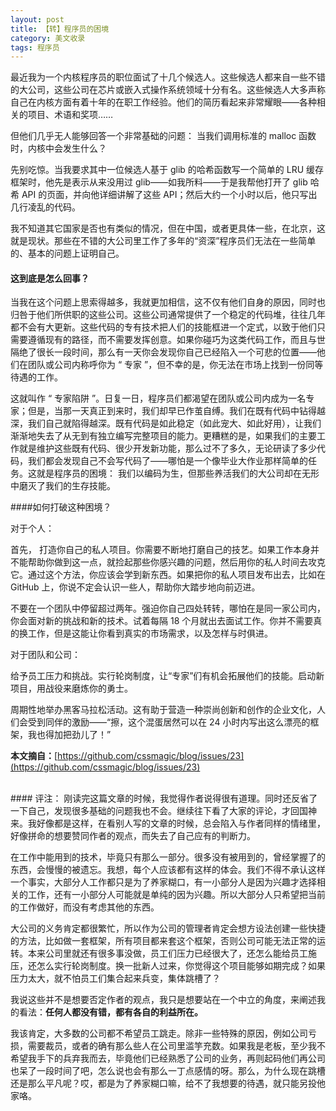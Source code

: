 ```yaml
---
layout: post
title: 【转】程序员的困境
category: 美文收录
tags: 程序员
---
```


最近我为一个内核程序员的职位面试了十几个候选人。这些候选人都来自一些不错的大公司，这些公司在芯片或嵌入式操作系统领域十分有名。这些候选人大多声称自己在内核方面有着十年的在职工作经验。他们的简历看起来非常耀眼——各种相关的项目、术语和奖项……

但他们几乎无人能够回答一个非常基础的问题： 当我们调用标准的 malloc 函数时，内核中会发生什么？

先别吃惊。当我要求其中一位候选人基于 glib 的哈希函数写一个简单的 LRU 缓存框架时，他先是表示从来没用过 glib——如我所料——于是我帮他打开了 glib 哈希 API 的页面，并向他详细讲解了这些 API；然后大约一个小时以后，他只写出几行凌乱的代码。

我不知道其它国家是否也有类似的情况，但在中国，或者更具体一些，在北京，这就是现状。那些在不错的大公司里工作了多年的“资深”程序员们无法在一些简单的、基本的问题上证明自己。

#### 这到底是怎么回事？

当我在这个问题上思索得越多，我就更加相信，这不仅有他们自身的原因，同时也归咎于他们所供职的这些公司。这些公司通常提供了一个稳定的代码堆，往往几年都不会有大更新。这些代码的专有技术把人们的技能框进一个定式，以致于他们只需要遵循现有的路径，而不需要发挥创意。如果你碰巧为这类代码工作，而且与世隔绝了很长一段时间，那么有一天你会发现你自己已经陷入一个可悲的位置——他们在团队或公司内称呼你为 “ 专家 ”，但不幸的是，你无法在市场上找到一份同等待遇的工作。

这就叫作 “ 专家陷阱 ”。日复一日，程序员们都渴望在团队或公司内成为一名专家；但是，当那一天真正到来时，我们却早已作茧自缚。我们在既有代码中钻得越深，我们自己就陷得越深。既有代码是如此稳定（如此宠大、如此好用），让我们渐渐地失去了从无到有独立编写完整项目的能力。更糟糕的是，如果我们的主要工作就是维护这些既有代码、很少开发新功能，那么过不了多久，无论研读了多少代码，我们都会发现自己不会写代码了——哪怕是一个像毕业大作业那样简单的任务。这就是程序员的困境： 我们以编码为生，但那些养活我们的大公司却在无形中磨灭了我们的生存技能。

####如何打破这种困境？

对于个人：

首先， 打造你自己的私人项目。你需要不断地打磨自己的技艺。如果工作本身并不能帮助你做到这一点，就捡起那些你感兴趣的问题，然后用你的私人时间去攻克它。通过这个方法，你应该会学到新东西。如果把你的私人项目发布出去，比如在 GitHub 上，你说不定会认识一些人，帮助你大踏步地向前迈进。

不要在一个团队中停留超过两年。强迫你自己四处转转，哪怕在是同一家公司内，你会面对新的挑战和新的技术。试着每隔 18 个月就出去面试工作。你并不需要真的换工作，但是这能让你看到真实的市场需求，以及怎样与时俱进。

对于团队和公司：

给予员工压力和挑战。实行轮岗制度，让“专家”们有机会拓展他们的技能。启动新项目，用战役来磨炼你的勇士。

周期性地举办黑客马拉松活动。这有助于营造一种崇尚创新和创作的企业文化，人们会受到同伴的激励——“擦，这个混蛋居然可以在 24 小时内写出这么漂亮的框架，我也得加把劲儿了！”

**本文摘自：**[https://github.com/cssmagic/blog/issues/23](https://github.com/cssmagic/blog/issues/23)

<br/>
#### 评注：
刚读完这篇文章的时候，我觉得作者说得很有道理。同时还反省了一下自己，发现很多基础的问题我也不会。继续往下看了大家的评论，才回国神来。我好像都是这样，在看别人写的文章的时候，总会陷入与作者同样的情绪里，好像拼命的想要赞同作者的观点，而失去了自己应有的判断力。

在工作中能用到的技术，毕竟只有那么一部分。很多没有被用到的，曾经掌握了的东西，会慢慢的被遗忘。我想，每个人应该都有这样的体会。我们不得不承认这样一个事实，大部分人工作都只是为了养家糊口，有一小部分人是因为兴趣才选择相关的工作，还有一小部分人可能就是单纯的因为兴趣。所以大部分人只希望把当前的工作做好，而没有考虑其他的东西。

大公司的义务肯定都很繁忙，所以作为公司的管理者肯定会想方设法创建一些快捷的方法，比如做一套框架，所有项目都来套这个框架，否则公司可能无法正常的运转。本来公司里就还有很多事没做，员工们压力已经很大了，还怎么能给员工施压，还怎么实行轮岗制度。换一批新人过来，你觉得这个项目能够如期完成？如果压力太大，就不怕员工们集合起来兵变，集体跳槽了？

我说这些并不是想要否定作者的观点，我只是想要站在一个中立的角度，来阐述我的看法：**任何人都没有错，都有各自的利益所在。**

我该肯定，大多数的公司都不希望员工跳走。除非一些特殊的原因，例如公司亏损，需要裁员，或者的确有那么些人在公司里滥竽充数。如果我是老板，至少我不希望我手下的兵弃我而去，毕竟他们已经熟悉了公司的业务，再则起码他们再公司也呆了一段时间了吧，怎么说也会有那么一丁点感情的呀。那么，为什么现在跳槽还是那么平凡呢？哎，都是为了养家糊口嘛，给不了我想要的待遇，就只能另投他家咯。

